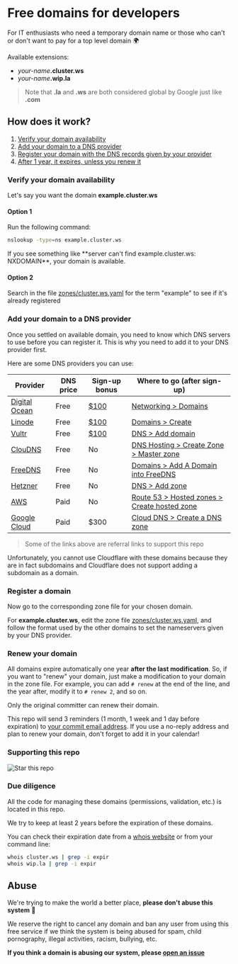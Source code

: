 # Free domains for developers

For IT enthusiasts who need a temporary domain name or those who can't or don't want to pay for a top level domain 🌍

Available extensions:

- _your-name_**.cluster.ws**
- _your-name_**.wip.la**

> Note that **.la** and **.ws** are both considered global by Google just like **.com**

## How does it work?

1. [Verify your domain availability](#verify-your-domain-availability)
2. [Add your domain to a DNS provider](#add-your-domain-to-a-dns-provider)
3. [Register your domain with the DNS records given by your provider](#register-a-domain)
4. [After 1 year, it expires, unless you renew it](#renew-your-domain)

### Verify your domain availability

Let's say you want the domain **example.cluster.ws**

#### Option 1

Run the following command:

```sh
nslookup -type=ns example.cluster.ws
```

If you see something like \*\*server can't find example.cluster.ws: NXDOMAIN**, your domain is available.

#### Option 2

Search in the file [zones/cluster.ws.yaml](zones/cluster.ws.yaml) for the term "example" to see if it's already registered

### Add your domain to a DNS provider

Once you settled on available domain, you need to know which DNS servers to use before you can register it. This is why you need to add it to your DNS provider first.

Here are some DNS providers you can use:

| Provider                                                                     | DNS price | Sign-up bonus                                                              | Where to go (after sign-up)                                                                                            |
| ---------------------------------------------------------------------------- | --------- | -------------------------------------------------------------------------- | ---------------------------------------------------------------------------------------------------------------------- |
| [Digital Ocean](https://m.do.co/c/647d31cfbfd7)                              | Free      | [$100](https://m.do.co/c/647d31cfbfd7)                                     | [Networking > Domains](https://cloud.digitalocean.com/networking/domains)                                              |
| [Linode](https://www.linode.com/?r=b1756a97d0b7a32dd4137465808b36d705698cbc) | Free      | [$100](https://www.linode.com/?r=b1756a97d0b7a32dd4137465808b36d705698cbc) | [Domains > Create](https://cloud.linode.com/domains/create)                                                            |
| [Vultr](https://www.vultr.com/?ref=9057126)                                  | Free      | [$100](https://www.vultr.com/?ref=9057126)                                 | [DNS > Add domain](https://my.vultr.com/dns/)                                                                          |
| [ClouDNS](https://www.cloudns.net/aff/id/645892/)                            | Free      | No                                                                         | [DNS Hosting > Create Zone > Master zone](https://www.cloudns.net/main/)                                               |
| [FreeDNS](https://freedns.afraid.org)                                        | Free      | No                                                                         | [Domains > Add A Domain into FreeDNS](https://freedns.afraid.org/domain/add.php)                                       |
| [Hetzner](https://www.hetzner.com/)                                          | Free      | No                                                                         | [DNS > Add zone](https://dns.hetzner.com/add-zone)                                                                     |
| [AWS](https://aws.amazon.com/route53/pricing)                                | Paid      | No                                                                         | [Route 53 > Hosted zones > Create hosted zone](https://console.aws.amazon.com/route53/v2/hostedzones#CreateHostedZone) |
| [Google Cloud](https://cloud.google.com/dns/pricing)                         | Paid      | $300                                                                       | [Cloud DNS > Create a DNS zone](https://console.cloud.google.com/networking/dns/zones/~new)                            |

> Some of the links above are referral links to support this repo

Unfortunately, you cannot use Cloudflare with these domains because they are in fact subdomains and Cloudflare does not support adding a subdomain as a domain.

### Register a domain

Now go to the corresponding zone file for your chosen domain.

For **example.cluster.ws**, edit the zone file [zones/cluster.ws.yaml](zones/cluster.ws.yaml), and follow the format used by the other domains to set the nameservers given by your DNS provider.

### Renew your domain

All domains expire automatically one year **after the last modification**. So, if you want to "renew" your domain, just make a modification to your domain in the zone file. For example, you can add `# renew` at the end of the line, and the year after, modify it to `# renew 2`, and so on.

Only the original committer can renew their domain.

This repo will send 3 reminders (1 month, 1 week and 1 day before expiration) to [your commit email address](https://docs.github.com/en/account-and-profile/setting-up-and-managing-your-github-user-account/managing-email-preferences/setting-your-commit-email-address). If you use a no-reply address and plan to renew your domain, don't forget to add it in your calendar!

### Supporting this repo

![Star this repo](img/star_repo.gif)

### Due diligence

All the code for managing these domains (permissions, validation, etc.) is located in this repo.

We try to keep at least 2 years before the expiration of these domains.

You can check their expiration date from a [whois website](https://www.iana.org/whois) or from your command line:

```sh
whois cluster.ws | grep -i expir
whois wip.la | grep -i expir
```

## Abuse

We're trying to make the world a better place, **please don't abuse this system** 🙏

We reserve the right to cancel any domain and ban any user from using this free service if we think the system is being abused for spam, child pornography, illegal activities, racism, bullying, etc.

**If you think a domain is abusing our system, please [open an issue](https://github.com/Olivr/free-domain/issues)**
